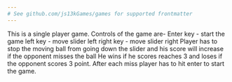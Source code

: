 ```yaml
---
# See github.com/js13kGames/games for supported frontmatter
---
```

This is a single player game. Controls of the game are-
Enter key - start the game
left key - move slider left
right key - move slider right
Player has to stop the moving ball from going down the slider and his score will increase if 
the opponent misses the ball
He wins if he scores reaches 3 and loses if the opponent scores 3 point.
After each miss player has to hit enter to start the game.